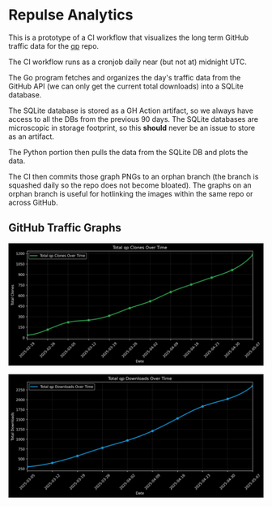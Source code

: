 # Repulse Analytics

This is a prototype of a CI workflow that visualizes the long term GitHub traffic data for the [qp](https://github.com/Zweih/qp) repo. 

The CI workflow runs as a cronjob daily near (but not at) midnight UTC. 

The Go program fetches and organizes the day's traffic data from the GitHub API (we can only get the current total downloads) into a SQLite database. 

The SQLite database is stored as a GH Action artifact, so we always have access to all the DBs from the previous 90 days. The SQLite databases are microscopic in storage footprint, so this **should** never be an issue to store as an artifact. 

The Python portion then pulls the data from the SQLite DB and plots the data. 

The CI then commits those graph PNGs to an orphan branch (the branch is squashed daily so the repo does not become bloated). The graphs on an orphan branch is useful for hotlinking the images within the same repo or across GitHub.

## GitHub Traffic Graphs

![Total Clones](https://raw.githubusercontent.com/Zweih/repulse-analytics/refs/heads/repulse-traffic-graphs/total_clones.png)

![Total Downloads](https://raw.githubusercontent.com/Zweih/repulse-analytics/refs/heads/repulse-traffic-graphs/total_downloads.png)
